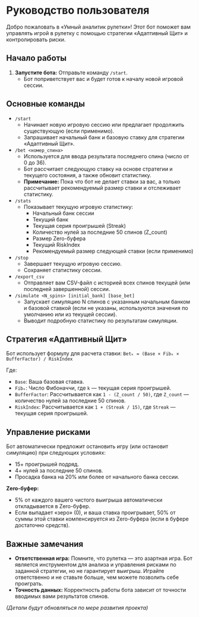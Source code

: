 # Руководство пользователя

Добро пожаловать в «Умный аналитик рулетки»! Этот бот поможет вам управлять игрой в рулетку с помощью стратегии «Адаптивный Щит» и контролировать риски.

## Начало работы

1.  **Запустите бота:** Отправьте команду `/start`.
    *   Бот поприветствует вас и будет готов к началу новой игровой сессии.

## Основные команды

*   `/start`
    *   Начинает новую игровую сессию или предлагает продолжить существующую (если применимо).
    *   Запрашивает начальный банк и базовую ставку для стратегии «Адаптивный Щит».
*   `/bet <номер_спина>`
    *   Используется для ввода результата последнего спина (число от 0 до 36).
    *   Бот рассчитает следующую ставку на основе стратегии и текущего состояния, а также обновит статистику.
    *   **Примечание:** Пока что бот не делает ставки за вас, а только рассчитывает рекомендуемый размер ставки и отслеживает статистику.
*   `/stats`
    *   Показывает текущую игровую статистику:
        *   Начальный банк сессии
        *   Текущий банк
        *   Текущая серия проигрышей (Streak)
        *   Количество нулей за последние 50 спинов (Z_count)
        *   Размер Zero-буфера
        *   Текущий RiskIndex
        *   Рекомендуемый размер следующей ставки (если применимо)
*   `/stop`
    *   Завершает текущую игровую сессию.
    *   Сохраняет статистику сессии.
*   `/export_csv`
    *   Отправляет вам CSV-файл с историей всех спинов текущей (или последней завершенной) сессии.
*   `/simulate <N_spins> [initial_bank] [base_bet]`
    *   Запускает симуляцию N спинов с указанным начальным банком и базовой ставкой (если не указаны, используются значения по умолчанию или из текущей сессии).
    *   Выводит подробную статистику по результатам симуляции.

## Стратегия «Адаптивный Щит»

Бот использует формулу для расчета ставки:
`Betₖ = (Base × Fibₖ × BufferFactor) / RiskIndex`

Где:
*   `Base`: Ваша базовая ставка.
*   `Fibₖ`: Число Фибоначчи, где `k` — текущая серия проигрышей.
*   `BufferFactor`: Рассчитывается как `1 - (Z_count / 50)`, где `Z_count` — количество нулей за последние 50 спинов.
*   `RiskIndex`: Рассчитывается как `1 + (Streak / 15)`, где `Streak` — текущая серия проигрышей.

## Управление рисками

Бот автоматически предложит остановить игру (или остановит симуляцию) при следующих условиях:
*   15+ проигрышей подряд.
*   4+ нулей за последние 50 спинов.
*   Просадка банка на 20% или более от начального банка сессии.

**Zero-буфер:**
*   5% от каждого вашего чистого выигрыша автоматически откладывается в Zero-буфер.
*   Если выпадает «зеро» (0), и ваша ставка проигрывает, 50% от суммы этой ставки компенсируется из Zero-буфера (если в буфере достаточно средств).

## Важные замечания

*   **Ответственная игра:** Помните, что рулетка — это азартная игра. Бот является инструментом для анализа и управления рисками по заданной стратегии, но не гарантирует выигрыш. Играйте ответственно и не ставьте больше, чем можете позволить себе проиграть.
*   **Точность данных:** Корректность работы бота зависит от точности вводимых вами результатов спинов.

*(Детали будут обновляться по мере развития проекта)*

